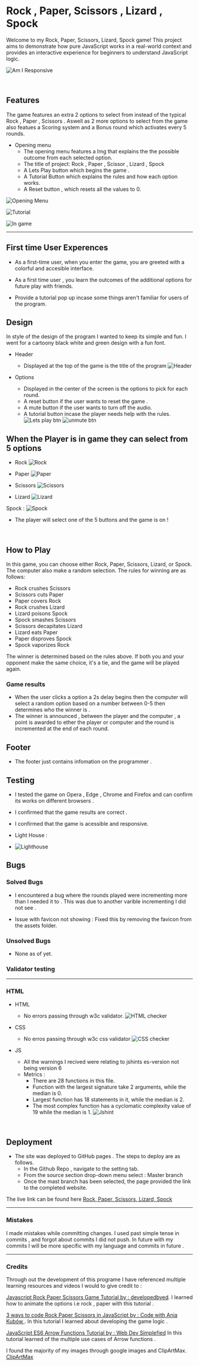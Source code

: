 
# Rock , Paper, Scissors , Lizard , Spock 

Welcome to my Rock, Paper, Scissors, Lizard, Spock game! This project aims to demonstrate how pure JavaScript works in a real-world context and provides an interactive experience for beginners to understand JavaScript logic.

![Am I Responsive](/assets/images/responiveness.png "Am I Responsive")

<br>

## Features 
The game features an extra 2 options to select from instead of the typical Rock , Paper , Scissors . Aswell as 2 more options to select from the game also featues a Scoring system and a Bonus round which activates every 5 rounds.

- Opening menu
     -   The opening menu features a Img that explains the the possible outcome from each selected option.
     -   The title of project: Rock , Paper , Scissor , Lizard , Spock
     -   A Lets Play button which begins the game .
     -   A Tutorial Button which explains the rules and how each option works.
     -   A Reset button , which resets all the values to 0.


![Opening Menu](/assets/images/opening-menu.png "Opening Menu")

![Tutorial](/assets/images/tutorial.png "Tutorial Menu")

![In game](/assets/images/in-game.png "In game")
<hr>


## First time User Experences

- As a first-time user, when you enter the game, you are greeted with a colorful and accesible interface.

- As a first time user , you learn the outcomes of the additional options for future play with friends.

- Provide a tutorial pop up incase some things aren't familiar for users of the program.  


## Design

In style of the design of the program I wanted to keep its simple and fun. I went for a cartoony black white and green design with a fun font. 

-  Header
   -  Displayed at the top of the game is the title of the program
    ![Header](/assets/images/header.png "Rock")

- Options
  - Displayed in the center of the screen is the options to pick for each round. 
  - A reset button if the user wants to reset the game .
  - A mute button if the user wants to turn off the audio.
  - A tutorial button incase the player needs help with the rules.
    ![Lets play btn](/assets/images/lets-btn.png "lets play btn")
    ![unmute btn](/assets/images/unmute-btn.png "unmute button")



## When the Player is in game they can select from 5 options 

- Rock
 ![Rock](/assets/images/player/rock.png "Rock")

- Paper
 ![Paper](/assets/images/player/paper.png "Paper")

- Scissors
 ![Scissors](/assets/images/player/scissors.png "Scissors")

- Lizard 
![Lizard](/assets/images/player/lizard.png "Lizard")

Spock :
 ![Spock](/assets/images/player/spock.png "Spock")

 - The player will select one of the 5 buttons and the game is on ! 

<br>

## How to Play

In this game, you can choose either Rock, Paper, Scissors, Lizard, or Spock. The computer also make a random selection. The rules for winning are as follows:

- Rock crushes Scissors
- Scissors cuts Paper
- Paper covers Rock
- Rock crushes Lizard
- Lizard poisons Spock
- Spock smashes Scissors
- Scissors decapitates Lizard
- Lizard eats Paper
- Paper disproves Spock
- Spock vaporizes Rock
  
The winner is determined based on the rules above. If both you and your opponent make the same choice, it's a tie, and the game will be played again.

### Game results 

- When the user clicks a option a 2s delay begins then the computer will select a random option based on a number between 0-5 then determines who the winner is .
- The winner is announced , between the player and the computer , a point is awarded to ether the player or computer and the round is incremented at the end of each round.

## Footer

- The footer just contains infomation on the programmer .

## Testing 

- I tested the game on Opera , Edge , Chrome and Firefox and can confirm its works on different browsers .

- I confirmed that the game results are correct .

- I confirmed that the game is acessible and responsive.
  
- Light House :
- ![Lighthouse](/assets/images/lighthouse.png "Lighthouse")

## Bugs

### Solved Bugs

- I encountered a bug where the rounds played were incrementing more than I needed it to . This was due to another varible incrementing I did not see .

- Issue with favicon not showing : Fixed this by removing the favicon from the assets folder.

### Unsolved Bugs 
- None as of yet.

### Validator testing 
---
### HTML

- HTML
  - No errors passing through w3c validator.
   ![HTML checker](/assets/images/html-checker.png "Nu HTML checker")

- CSS
  - No erros passing through w3c css validator 
   ![CSS checker](/assets/images/css-checker.png "Css Checker")

- JS
   - All the warnings I recived were relating to jshints es-version not being   version 6
   - Metrics :
     - There are 28 functions in this file.
     -  Function with the largest signature take 2 arguments, while the median is 0.
     - Largest function has 18 statements in it, while the median is 2.
     -  The most complex function has a cyclomatic complexity value of 19     while the median is 1.
   ![Jshint](/assets/images/jshint.png "Jshint")
        
    
<br>

## Deployment 

- The site was deployed to GitHub pages . The steps to deploy are as follows.
  - In the Github Repo , navigate to the setting tab.
  - From the source section drop-down menu select : Master branch
  - Once the mast branch has been selected, the page provided the link to the completed website.

The live link can be found here [Rock, Paper, Scissors, Lizard, Spock](https://kurtm36.github.io/rock-spock/)

--- 

### Mistakes

I made mistakes  while committing changes. I used past simple tense in commits , and forgot about commits I did not push. In future with my commits I will be more specific with my language and commits in future .

---

### Credits 

Through out the development of this programe I have referenced multiple learning resources and videos I would to give credit to :

[Javascript Rock Paper Scissors Game Tutorial by : developedbyed](https://www.youtube.com/watch?v=qWPtKtYEsN4&t=1216s). I learned how to animate the options i.e rock , paper with this tutorial .

[3 ways to code Rock Paper Scissors in JavaScript by : Code with Ania Kubów ](https://www.youtube.com/watch?v=RwFeg0cEZvQ). In this tutorial I learned about developing the game logic .

[JavaScript ES6 Arrow Functions Tutorial by : Web Dev Simplefied](https://www.youtube.com/watch?v=h33Srr5J9nY) In this tutorial learned of the multiple use cases of Arrow functions .

I found the majority of my images through google images and ClipArtMax.
[ClipArtMax](https://www.clipartmax.com/)












